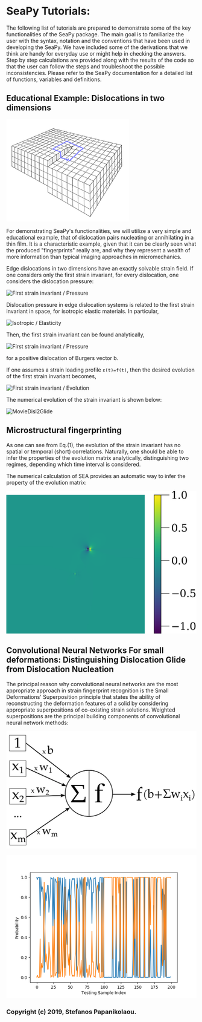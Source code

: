# SeaPy Tutorials:
The following list of tutorials are prepared to demonstrate some of the key functionalities of the SeaPy package. The main goal is to familiarize the user with the syntax, notation and the conventions that have been used in developing the SeaPy. We have included some of the derivations that we think are handy for everyday use or might help in checking the answers. Step by step calculations are provided along with the results of the code so that the user can follow the steps and troubleshoot the possible inconsistencies. Please refer to the SeaPy documentation for a detailed list of functions, variables and definitions.

## Educational Example: Dislocations in two dimensions

![Dislocation structure](/Tutorials/511burg2.gif)

For demonstrating SeaPy's functionalities, we will utilize a very simple and educational example, that of dislocation pairs nucleating or annihilating in a thin film. It is a characteristic example, given that it can be clearly seen what the produced "fingerprints" really are, and why they represent a wealth of more information than typical imaging approaches in micromechanics.

Edge dislocations in two dimensions have an exactly solvable strain field. If one considers only the first strain invariant, for every dislocation, one considers the dislocation pressure:

<img src="https://latex.codecogs.com/svg.latex?\Large&space;I_1(\epsilon)=\frac{(1+\nu)b}{3\pi(1-\nu)}\frac{y}{x^2+y^2}" title="First strain invariant / Pressure" />

Dislocation pressure in edge dislocation systems is related to the first strain invariant in space, for isotropic elastic materials. In particular,

<img src="https://latex.codecogs.com/svg.latex?\Large&space;\sigma_{zz}=2G\epsilon_{zz}+\lambda\sum_i\epsilon_{ii}" title="Isotropic / Elasticity" />

Then, the first strain invariant can be found analytically,

<img src="https://latex.codecogs.com/svg.latex?\Large&space;I^{+}_\epsilon(r)=\sigma_{zz}/\lambda=-b\frac{(1-2\nu)\nu}{2\pi(1-\nu)}\frac{y}{x^2+y^2}" title="First strain invariant / Pressure" />

for a positive dislocation of Burgers vector b.

If one assumes a strain loading profile ``ε(t)=f(t)``, then the desired evolution of the first strain invariant becomes,

<img src="https://latex.codecogs.com/svg.latex?\Large&space;\frac{dI^{\pm}_\epsilon(r)}{dt}=\mp\frac{2f'(t)(x-x_0+f(t))}{(y-y_0)^2+(x-x_0+f(t))^2}I_\epsilon(r) (1)" title="First strain invariant / Evolution" />

The numerical evolution of the strain invariant is shown below:

![MovieDisl2Glide](/Images/disl2_fast.gif)

## Microstructural fingerprinting

As one can see from Eq.(1), the evolution of the strain invariant has no spatial or temporal (short) correlations. Naturally, one should be able to infer the properties of the evolution matrix analytically, distinguishing two regimes, depending which time interval is considered.

The numerical calculation of SEA provides an automatic way to infer the property of the evolution matrix:

![MovieDislEIM_Mode](/Images/Fig5_0th-StrainInvariantMode.png)


## Convolutional Neural Networks For small deformations: Distinguishing Dislocation Glide from Dislocation Nucleation

The principal reason why convolutional neural networks are the most appropriate approach in strain fingerprint recognition is the Small Deformations' Superposition principle that states the ability of reconstructing the deformation features of a solid by considering appropriate superpositions of co-existing strain solutions. Weighted superpositions are the principal building components of convolutional neural network methods:

![NeuronDescription](/Images/figures_ArtificialNeuron.png)

![ResultToBeSoughtAfterRunningTheTutorial](/Images/Plot_WeightsIndex.png)

### Copyright (c) 2019, Stefanos Papanikolaou.

